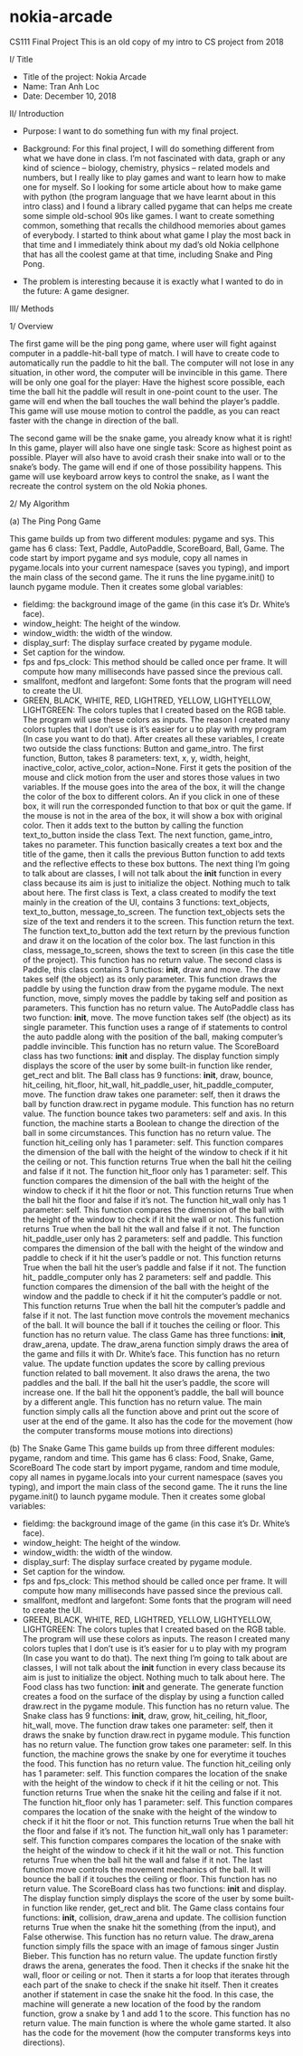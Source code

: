 # nokia-arcade
CS111 Final Project
This is an old copy of my intro to CS project from 2018 

I/ Title 

- Title of the project: Nokia Arcade
- Name: Tran Anh Loc
- Date: December 10, 2018

II/ Introduction 

- Purpose: I want to do something fun with my final project.
- Background: For this final project, I will do something different from what we have done
in class. I’m not fascinated with data, graph or any kind of science – biology, chemistry,
physics – related models and numbers, but I really like to play games and want to learn
how to make one for myself. So I looking for some article about how to make game with
python (the program language that we have learnt about in this intro class) and I found
a library called pygame that can helps me create some simple old-school 90s like games.
I want to create something common, something that recalls the childhood memories
about games of everybody. I started to think about what game I play the most back in
that time and I immediately think about my dad’s old Nokia cellphone that has all the
coolest game at that time, including Snake and Ping Pong.

- The problem is interesting because it is exactly what I wanted to do in the future: A
game designer. 

III/ Methods 

1/ Overview 

The first game will be the ping pong game, where user will fight against computer in a
paddle-hit-ball type of match. I will have to create code to automatically run the paddle
to hit the ball. The computer will not lose in any situation, in other word, the computer
will be invincible in this game. There will be only one goal for the player: Have the
highest score possible, each time the ball hit the paddle will result in one-point count to
the user. The game will end when the ball touches the wall behind the player’s paddle.
This game will use mouse motion to control the paddle, as you can react faster with the
change in direction of the ball.

The second game will be the snake game, you already know what it is right! In this
game, player will also have one single task: Score as highest point as possible. Player will
also have to avoid crash their snake into wall or to the snake’s body. The game will end
if one of those possibility happens. This game will use keyboard arrow keys to control
the snake, as I want the recreate the control system on the old Nokia phones.

2/ My Algorithm

(a) The Ping Pong Game

This game builds up from two different modules: pygame and sys.
This game has 6 class: Text, Paddle, AutoPaddle, ScoreBoard, Ball, Game.
The code start by import pygame and sys module, copy all names in pygame.locals
into your current namespace (saves you typing), and import the main class of the
second game. The it runs the line pygame.init() to launch pygame module. Then it
creates some global variables:

- fieldimg: the background image of the game (in this case it’s Dr. White’s face).
- window_height: The height of the window.
- window_width: the width of the window.
- display_surf: The display surface created by pygame module.
- Set caption for the window.
- fps and fps_clock: This method should be called once per frame. It will compute
how many milliseconds have passed since the previous call.
- smallfont, medfont and largefont: Some fonts that the program will need to create
the UI.
- GREEN, BLACK, WHITE, RED, LIGHTRED, YELLOW, LIGHTYELLOW, LIGHTGREEN: The
colors tuples that I created based on the RGB table. The program will use these
colors as inputs. The reason I created many colors tuples that I don’t use is it’s easier
for u to play with my program (In case you want to do that).
After creates all these variables, I create two outside the class functions: Button and
game_intro. The first function, Button, takes 8 parameters: text, x, y, width, height,
inactive_color, active_color, action=None. First it gets the position of the mouse and
click motion from the user and stores those values in two variables. If the mouse
goes into the area of the box, it will the change the color of the box to different
colors. An if you click in one of these box, it will run the corresponded function to
that box or quit the game. If the mouse is not in the area of the box, it will show a box with original color. Then it adds text to the button by calling the function
text_to_button inside the class Text. The next function, game_intro, takes no
parameter. This function basically creates a text box and the title of the game, then
it calls the previous Button function to add texts and the reflective effects to these
box buttons.
The next thing I’m going to talk about are classes, I will not talk about the __init__
function in every class because its aim is just to initialize the object. Nothing much to
talk about here.
The first class is Text, a class created to modify the text mainly in the creation of the
UI, contains 3 functions: text_objects, text_to_button, message_to_screen. The
function text_objects sets the size of the text and renders it to the screen. This
function return the text. The function text_to_button add the text return by the
previous function and draw it on the location of the color box. The last function in
this class, message_to_screen, shows the text to screen (in this case the title of the
project). This function has no return value.
The second class is Paddle, this class contains 3 functios: __init__, draw and move.
The draw takes self (the object) as its only parameter. This function draws the
paddle by using the function draw from the pygame module. The next function,
move, simply moves the paddle by taking self and position as parameters. This
function has no return value.
The AutoPaddle class has two function: __init__, move. The move function takes
self (the object) as its single parameter. This function uses a range of if statements
to control the auto paddle along with the position of the ball, making computer’s
paddle invincible. This function has no return value.
The ScoreBoard class has two functions: __init__ and display. The display function
simply displays the score of the user by some built-in function like render, get_rect
and blit.
The Ball class has 9 functions: __init__, draw, bounce, hit_ceiling, hit_floor,
hit_wall, hit_paddle_user, hit_paddle_computer, move. The function draw takes
one parameter: self, then it draws the ball by function draw.rect in pygame module.
This function has no return value. The function bounce takes two parameters: self
and axis. In this function, the machine starts a Boolean to change the direction of
the ball in some circumstances. This function has no return value. The function
hit_ceiling only has 1 parameter: self. This function compares the dimension of the
ball with the height of the window to check if it hit the ceiling or not. This function
returns True when the ball hit the ceiling and false if it not. The function hit_floor
only has 1 parameter: self. This function compares the dimension of the ball with the
height of the window to check if it hit the floor or not. This function returns True
when the ball hit the floor and false if it’s not. The function hit_wall only has 1
parameter: self. This function compares the dimension of the ball with the height of
the window to check if it hit the wall or not. This function returns True when the ball
hit the wall and false if it not. The function hit_paddle_user only has 2 parameters:
self and paddle. This function compares the dimension of the ball with the height of
the window and paddle to check if it hit the user’s paddle or not. This function
returns True when the ball hit the user’s paddle and false if it not. The function hit_
paddle_computer only has 2 parameters: self and paddle. This function compares
the dimension of the ball with the height of the window and the paddle to check if it
hit the computer’s paddle or not. This function returns True when the ball hit the
computer’s paddle and false if it not. The last function move controls the movement
mechanics of the ball. It will bounce the ball if it touches the ceiling or floor. This
function has no return value.
The class Game has three functions: __init__, draw_arena, update. The draw_arena
function simply draws the area of the game and fills it with Dr. White’s face. This
function has no return value. The update function updates the score by calling
previous function related to ball movement. It also draws the arena, the two paddles
and the ball. If the ball hit the user’s paddle, the score will increase one. If the ball
hit the opponent’s paddle, the ball will bounce by a different angle. This function has
no return value.
The main function simply calls all the function above and print out the score of user
at the end of the game. It also has the code for the movement (how the computer
transforms mouse motions into directions)

(b) The Snake Game 
This game builds up from three different modules: pygame, random and time.
This game has 6 class: Food, Snake, Game, ScoreBoard
The code start by import pygame, random and time module, copy all names in
pygame.locals into your current namespace (saves you typing), and import the main
class of the second game. The it runs the line pygame.init() to launch pygame
module. Then it creates some global variables:
- fieldimg: the background image of the game (in this case it’s Dr. White’s face).
- window_height: The height of the window.
- window_width: the width of the window.
- display_surf: The display surface created by pygame module.
- Set caption for the window.
- fps and fps_clock: This method should be called once per frame. It will compute
how many milliseconds have passed since the previous call.
- smallfont, medfont and largefont: Some fonts that the program will need to create
the UI.
- GREEN, BLACK, WHITE, RED, LIGHTRED, YELLOW, LIGHTYELLOW, LIGHTGREEN: The
colors tuples that I created based on the RGB table. The program will use these
colors as inputs. The reason I created many colors tuples that I don’t use is it’s easier
for u to play with my program (In case you want to do that).
The next thing I’m going to talk about are classes, I will not talk about the __init__
function in every class because its aim is just to initialize the object. Nothing much to
talk about here.
The Food class has two function: __init__ and generate. The generate function
creates a food on the surface of the display by using a function called draw.rect in
the pygame module. This function has no return value.
The Snake class has 9 functions: __init__, draw, grow, hit_ceiling, hit_floor,
hit_wall, move. The function draw takes one parameter: self, then it draws the
snake by function draw.rect in pygame module. This function has no return value.
The function grow takes one parameter: self. In this function, the machine grows the
snake by one for everytime it touches the food. This function has no return value.
The function hit_ceiling only has 1 parameter: self. This function compares the
location of the snake with the height of the window to check if it hit the ceiling or
not. This function returns True when the snake hit the ceiling and false if it not. The
function hit_floor only has 1 parameter: self. This function compares compares the
location of the snake with the height of the window to check if it hit the floor or not.
This function returns True when the ball hit the floor and false if it’s not. The
function hit_wall only has 1 parameter: self. This function compares compares the
location of the snake with the height of the window to check if it hit the wall or not.
This function returns True when the ball hit the wall and false if it not. The last
function move controls the movement mechanics of the ball. It will bounce the ball
if it touches the ceiling or floor. This function has no return value.
The ScoreBoard class has two functions: __init__ and display. The display function
simply displays the score of the user by some built-in function like render, get_rect
and blit.
The Game class contains four functions: __init__, collision, draw_arena and update.
The collision function returns True when the snake hit the something (from the
input), and False otherwise. This function has no return value. The draw_arena
function simply fills the space with an image of famous singer Justin Bieber. This
function has no return value. The update function firstly draws the arena, generates
the food. Then it checks if the snake hit the wall, floor or ceiling or not. Then it starts
a for loop that iterates through each part of the snake to check if the snake hit itself.
Then it creates another if statement in case the snake hit the food. In this case, the
machine will generate a new location of the food by the random function, grow a
snake by 1 and add 1 to the score. This function has no return value.
The main function is where the whole game started. It also has the code for the
movement (how the computer transforms keys into directions).

